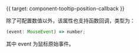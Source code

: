 {{ target: component-tooltip-position-callback }}

<!-- ITooltipPositionCallback -->

除了可配置数值以外，该属性也支持函数回调，类型为：

```ts
(event: MouseEvent) => number;
```

其中 event 为鼠标原始事件。
